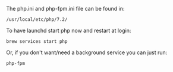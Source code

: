 The php.ini and php-fpm.ini file can be found in:

```
/usr/local/etc/php/7.2/
```

To have launchd start php now and restart at login:

```
brew services start php
```

Or, if you don't want/need a background service you can just run:

```
php-fpm
```




